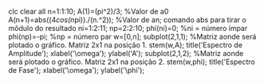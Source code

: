 clc
clear all
n=1:1:10;
A(1)=(pi^2)/3; %Valor de a0
A(n+1)=abs((4*cos(n*pi))./(n.^2)); %Valor de an; comando abs para tirar o mõdulo do resultado
ni=1:2:11;
np=2:2:10;
phi(ni)=0; %ni = número ímpar
phi(np)=-pi; %np = número par
w=[0,n];
subplot(2,1,1); %Matriz aonde será plotado o gráfico. Matriz 2x1 na posição 1.
stem(w,A);
title('Espectro de Amplitude');
xlabel('\omega');
ylabel('A');
subplot(2,1,2); %Matriz aonde será plotado o gráfico. Matriz 2x1 na posição 2.
stem(w,phi);
title('Espectro de Fase');
xlabel('\omega');
ylabel('\phi');
